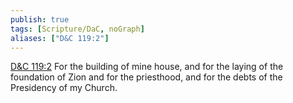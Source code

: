 ```yaml
---
publish: true
tags: [Scripture/DaC, noGraph]
aliases: ["D&C 119:2"]
---
```

[D&C 119:2](https://churchofjesuschrist.org/study/scriptures/dc-testament/dc/119?lang=eng&id=p2#p2) For the building of mine house, and for the laying of the foundation of Zion and for the priesthood, and for the debts of the Presidency of my Church.
